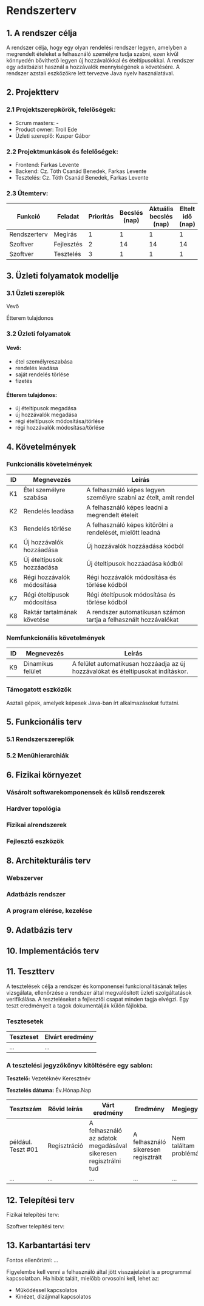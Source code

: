 # Rendszerterv
## 1. A rendszer célja
A rendszer célja, hogy egy olyan rendelési rendszer legyen, amelyben a megrendelt ételeket a felhasználó személyre tudja szabni, ezen kívűl könnyedén bővithető legyen új hozzávalókkal és ételtípusokkal. A rendszer egy adatbázist használ a hozzávalók mennyiségének a követésére. A rendszer azstali eszközökre lett tervezve Java nyelv használatával. 
## 2. Projektterv

### 2.1 Projektszerepkörök, felelőségek:
   * Scrum masters: -
   * Product owner: Troll Ede
   * Üzleti szereplő: Kusper Gábor
     
### 2.2 Projektmunkások és felelőségek:
   * Frontend: Farkas Levente
   * Backend: Cz. Tóth Csanád Benedek, Farkas Levente
   * Tesztelés: Cz. Tóth Csanád Benedek, Farkas Levente
     
### 2.3 Ütemterv:

|Funkció                  | Feladat                                | Prioritás | Becslés (nap) | Aktuális becslés (nap) | Eltelt idő (nap) | Becsült idő (nap) |
|-------------------------|----------------------------------------|-----------|---------------|------------------------|------------------|---------------------|
|Rendszerterv             |Megírás                                 |         1 |             1 |                      1 |                1 |                   1 |
|Szoftver|Fejlesztés|2|14|14|14|
Szoftver|Tesztelés|3|1|1|1|

## 3. Üzleti folyamatok modellje

### 3.1 Üzleti szereplők
Vevő

Étterem tulajdonos
### 3.2 Üzleti folyamatok
#### Vevő:
* étel személyreszabása
* rendelés leadása
* saját rendelés törlése
* fizetés

#### Étterem tulajdonos:
* új ételtípusok megadása
* új hozzávalók megadása
* régi ételtípusok módosítása/törlése
* régi hozzávalók módosítása/törlése

## 4. Követelmények

### Funkcionális követelmények

| ID | Megnevezés | Leírás |
| --- | --- | --- |
| K1 | Étel személyre szabása | A felhasználó képes legyen személyre szabni az ételt, amit rendel |
| K2 | Rendelés leadása | A felhasználó képes leadni a megrendelt ételeit |
| K3 | Rendelés törlése | A felhasználó képes kitörölni a rendelését, mielőtt leadná |
| K4 | Új hozzávalók hozzáadása | Új hozzávalók hozzáadása kódból |
| K5 | Új ételtípusok hozzáadása | Új ételtípusok hozzáadása kódból |
| K6 | Régi hozzávalók módosítása | Régi hozzávalók módosítása és törlése kódból |
| K7 | Régi ételtípusok módosítása | Régi ételtípusok módosítása és törlése kódból |
| K8 | Raktár tartalmának követése | A rendszer automatikusan számon tartja a felhasznált hozzávalókat |

### Nemfunkcionális követelmények

| ID | Megnevezés | Leírás |
| --- | --- | --- |
| K9 | Dinamikus felület | A felület automatikusan hozzáadja az új hozzávalókat és ételtípusokat indításkor. |

### Támogatott eszközök
Asztali gépek, amelyek képesek Java-ban írt alkalmazásokat futtatni.

## 5. Funkcionális terv

### 5.1 Rendszerszereplők

### 5.2 Menühierarchiák

## 6. Fizikai környezet

### Vásárolt softwarekomponensek és külső rendszerek

### Hardver topológia

### Fizikai alrendszerek

### Fejlesztő eszközök


## 8. Architekturális terv

### Webszerver

### Adatbázis rendszer

### A program elérése, kezelése

## 9. Adatbázis terv

## 10. Implementációs terv

## 11. Tesztterv

A tesztelések célja a rendszer és komponensei funkcionalitásának teljes vizsgálata,
ellenőrzése a rendszer által megvalósított üzleti szolgáltatások verifikálása.
A teszteléseket a fejlesztői csapat minden tagja elvégzi.
Egy teszt eredményeit a tagok dokumentálják külön fájlokba.

### Tesztesetek

 | Teszteset | Elvárt eredmény | 
 |-----------|-----------------| 
 | ... | ... |

### A tesztelési jegyzőkönyv kitöltésére egy sablon:

**Tesztelő:** Vezetéknév Keresztnév

**Tesztelés dátuma:** Év.Hónap.Nap

Tesztszám | Rövid leírás | Várt eredmény | Eredmény | Megjegyzés
----------|--------------|---------------|----------|-----------
például. Teszt #01 | Regisztráció | A felhasználó az adatok megadásával sikeresen regisztrálni tud  | A felhasználó sikeresen regisztrált | Nem találtam problémát.
... | ... | ... | ... | ...

## 12. Telepítési terv

Fizikai telepítési terv: 

Szoftver telepítési terv: 

## 13. Karbantartási terv

Fontos ellenőrizni:
...

Figyelembe kell venni a felhasználó által jött visszajelzést is a programmal kapcsolatban.
Ha hibát talált, mielőbb orvosolni kell, lehet az:
*	Működéssel kapcsolatos
*	Kinézet, dizájnnal kapcsolatos